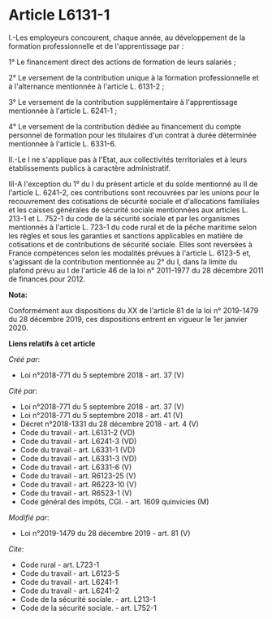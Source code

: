 # Article L6131-1

I.-Les employeurs concourent, chaque année, au développement de la formation professionnelle et de l'apprentissage par :

1° Le financement direct des actions de formation de leurs salariés ;

2° Le versement de la contribution unique à la formation professionnelle et à l'alternance mentionnée à l'article L. 6131-2 ;

3° Le versement de la contribution supplémentaire à l'apprentissage mentionnée à l'article L. 6241-1 ;

4° Le versement de la contribution dédiée au financement du compte personnel de formation pour les titulaires d'un contrat à
durée déterminée mentionnée à l'article L. 6331-6.

II.-Le I ne s'applique pas à l'Etat, aux collectivités territoriales et à leurs établissements publics à caractère
administratif.

III-A l'exception du 1° du I du présent article et du solde mentionné au II de l'article L. 6241-2, ces contributions sont
recouvrées par les unions pour le recouvrement des cotisations de sécurité sociale et d'allocations familiales et les caisses
générales de sécurité sociale mentionnées aux articles L. 213-1 et L. 752-1 du code de la sécurité sociale et par les
organismes mentionnés à l'article L. 723-1 du code rural et de la pêche maritime selon les règles et sous les garanties et
sanctions applicables en matière de cotisations et de contributions de sécurité sociale. Elles sont reversées à France
compétences selon les modalités prévues à l'article L. 6123-5 et, s'agissant de la contribution mentionnée au 2° du I, dans
la limite du plafond prévu au I de l'article 46 de la loi n° 2011-1977 du 28 décembre 2011 de finances pour 2012.

**Nota:**

Conformément aux dispositions du XX de l'article 81 de la loi n° 2019-1479 du 28 décembre 2019, ces dispositions entrent en
vigueur le 1er janvier 2020.

**Liens relatifs à cet article**

_Créé par_:

  - Loi n°2018-771 du 5 septembre 2018 - art. 37 (V)

_Cité par_:

  - Loi n°2018-771 du 5 septembre 2018 - art. 37 (V)
  - Loi n°2018-771 du 5 septembre 2018 - art. 41 (V)
  - Décret n°2018-1331 du 28 décembre 2018 - art. 4 (V)
  - Code du travail - art. L6131-2 (VD)
  - Code du travail - art. L6241-3 (VD)
  - Code du travail - art. L6331-1 (VD)
  - Code du travail - art. L6331-3 (VD)
  - Code du travail - art. L6331-6 (V)
  - Code du travail - art. R6123-25 (V)
  - Code du travail - art. R6223-10 (V)
  - Code du travail - art. R6523-1 (V)
  - Code général des impôts, CGI. - art. 1609 quinvicies (M)

_Modifié par_:

  - Loi n°2019-1479 du 28 décembre 2019 - art. 81 (V)

_Cite_:

  - Code rural - art. L723-1
  - Code du travail - art. L6123-5
  - Code du travail - art. L6241-1
  - Code du travail - art. L6241-2
  - Code de la sécurité sociale. - art. L213-1
  - Code de la sécurité sociale. - art. L752-1
